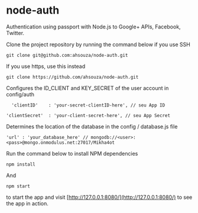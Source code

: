 # node-auth
Authentication using passport with Node.js to Google+ APIs, Facebook, Twitter. 



Clone the project repository by running the command below if you use SSH

`git clone git@github.com:ahsouza/node-auth.git`

If you use https, use this instead

`git clone https://github.com/ahsouza/node-auth.git`

Configures the ID_CLIENT and KEY_SECRET of the user account in config/auth

`  'clientID'    : 'your-secret-clientID-here', // seu App ID`

  `'clientSecret'  : 'your-client-secret-here', // seu App Secret`

Determines the location of the database in the config / database.js file

`'url' : 'your_database_here' // mongodb://<user>:<pass>@mongo.onmodulus.net:27017/Mikha4ot`

Run the command below to install NPM dependencies

`npm install`

And

`npm start`

to start the app and visit [http://127.0.0.1:8080/](http://127.0.0.1:8080/) to see the app in action.
